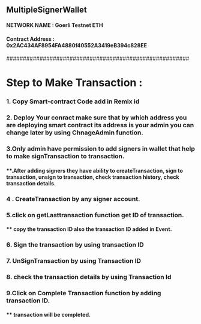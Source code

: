 ## MultipleSignerWallet

#### NETWORK NAME : Goerli Testnet ETH
#### Contract Address : 0x2AC434AF8954FA4880f40552A3419eB394c828EE

#######################################################

# Step to Make Transaction :

  ### 1. Copy Smart-contract Code add in Remix id
  ### 2. Deploy Your conract make sure that by which address you are deploying smart contract its address is your admin you can change later by using ChnageAdmin function.
  ### 3.Only admin have permission to add signers in wallet that help to make signTransaction to transaction.
  #### **.After adding signers they have ability to createTransaction, sign to transaction, unsign to transaction, check transaction history, check transaction details.
 ### 4 . CreateTransaction by any signer account.
 ### 5.click on  getLasttransaction function get ID of transaction.
  #### ** copy the transaction ID also the transaction ID added in Event. 
 ### 6. Sign the transaction by using transaction ID
 ### 7. UnSignTransaction by using Transaction ID
 ### 8. check the transaction details by using Transaction Id
 ### 9.Click on Complete Transaction function by adding transaction ID.
 #### ** transaction will be completed.
